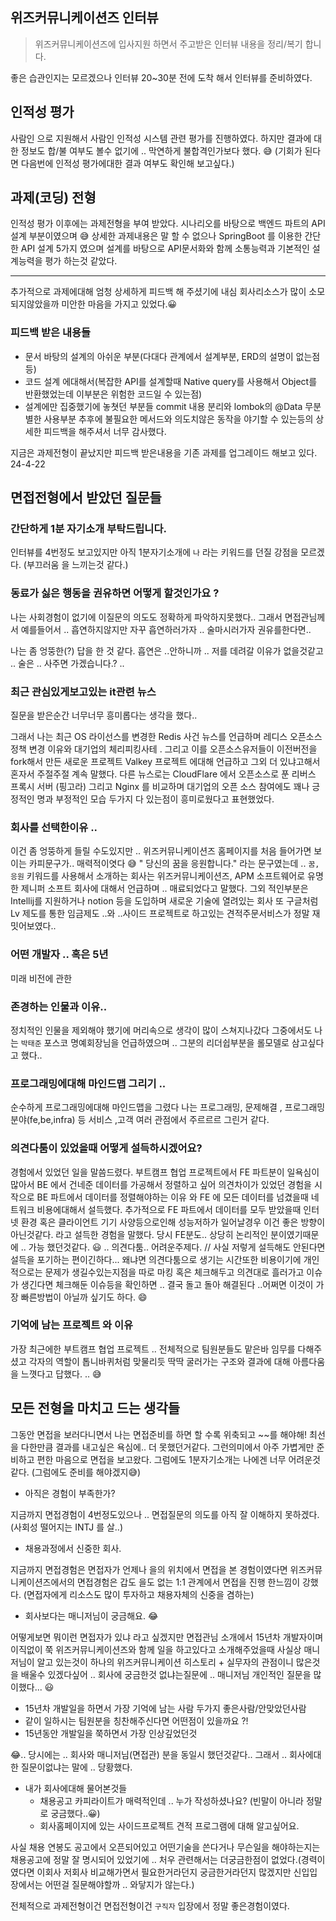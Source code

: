 ## 위즈커뮤니케이션즈 인터뷰

> 위즈커뮤니케이션즈에 입사지원 하면서 주고받은 인터뷰 내용을 정리/복기 합니다.

좋은 습관인지는 모르겠으나 인터뷰 20~30분 전에 도착 해서 인터뷰를 준비하였다.

## 인적성 평가

사람인 으로 지원해서 사람인 인적성 시스템 관련 평가를 진행하였다. 하지만 결과에 대한 정보도 합/불 여부도 볼수 없기에 .. 막연하게 불합격인가보다 했다. 😅 (기회가 된다면 다음번에 인적성 평가에대한 결과 여부도 확인해 보고싶다.) 

## 과제(코딩) 전형

인적성 평가 이후에는 과제전형을 부여 받았다. 시나리오를 바탕으로 백엔드 파트의 API설계 부분이였으며 😅 상세한 과제내용은 말 할 수 없으나 SpringBoot 를 이용한 간단한 API 설계 5가지 였으며 설계를 바탕으로 API문서화와 함께 소통능력과 기본적인 설계능력을 평가 하는것 같았다.

---
추가적으로 과제에대해 엄청 상세하게 피드백 해 주셨기에 내심 회사리소스가 많이 소모되지않았을까 미안한 마음을 가지고 있었다.😀

### 피드백 받은 내용들

- 문서 바탕의 설계의 아쉬운 부분(다대다 관계에서 설계부분, ERD의 설명이 없는점 등)
- 코드 설계 에대해서(복잡한 API를 설계할때 Native query를 사용해서 Object를 반환했었는데 이부분은 위험한 코드일 수 있는점)
- 설계에만 집중했기에 놓쳣던 부분들 commit 내용 분리와 lombok의 @Data 무분별한 사용부분 추후에 불필요한 메서드와 의도치않은 동작을 야기할 수 있는등의 상세한 피드백을 해주셔서
너무 감사했다.

지금은 과제전형이 끝났지만 피드백 받은내용을 기존 과제를 업그레이드 해보고 있다. 24-4-22


## 면접전형에서 받았던 질문들

### 간단하게 1분 자기소개 부탁드립니다.

인터뷰를 4번정도 보고있지만 아직 1분자기소개에 `나` 라는 키워드를 던질 강점을 모르겠다. (부끄러움 을 느끼는것 같다.)

### 동료가 싫은 행동을 권유하면 어떻게 할것인가요 ?

나는 사회경험이 없기에 이질문의 의도도 정확하게 파악하지못했다.. 그래서 면접관님께서 예를들어서 .. 흡연하지않지만 자꾸 흡연하러가자 .. 술마시러가자 권유를한다면..

나는 좀 엉뚱한(?) 답을 한 것 같다. 흡연은 ..안하니까 .. 저를 데려갈 이유가 없을것같고 .. 술은 .. 사주면 가겠습니다.? .. 

### 최근 관심있게보고있는 it관련 뉴스

질문을 받은순간 너무너무 흥미롭다는 생각을 했다..

그래서 나는 최근 OS 라이선스를 변경한 Redis 사건 뉴스를 언급하며 레디스 오픈소스 정책 변경 이유와 대기업의 체리피킹사테 . 그리고 이를 오픈소스유저들이 이전버전을 fork해서 만든 새로운 프로젝트 Valkey 프로젝트 에대해 언급하고 그외 더 있냐고해서 혼자서 주절주절 계속 말했다. 다른 뉴스로는 CloudFlare 에서 오픈소스로 푼 리버스 프록시 서버 (핑고라) 그리고 Nginx 를 비교하며 대기업의 오픈 소스 참여에도 꽤나 긍정적인 명과 부정적인 모습 두가지 다 있는점이 흥미로웠다고 표현했었다.

### 회사를 선택한이유 ..

이건 좀 엉뚱하게 들릴 수도있지만 .. 위즈커뮤니케이션즈 홈페이지를 처음 들어가면 보이는 카피문구가.. 매력적이엿다 😅 " 당신의 꿈을 응원합니다." 라는 문구였는데 .. `꿈, 응원` 키워드를 사용해서 소개하는 회사는 위즈커뮤니케이션즈, APM 소프트웨어로 유명한 제니퍼 소프트 회사에 대해서 언급하며 .. 매료되었다고 말했다.  그외 적인부분은 Intellij를 지원하거나 notion 등을 도입하며 새로운 기술에 열려있는 회사 또 구글처럼 Lv 제도를 통한 임금제도 ..와 ..사이드 프로젝트로 하고있는 견적주문서비스가 정말 재밋어보였다..

### 어떤 개발자 .. 혹은 5년

미래 비전에 관한 

### 존경하는 인물과 이유..

정치적인 인물을 제외해야 했기에 머리속으로 생각이 많이 스쳐지나갔다 그중에서도 나는 `박태준` 포스코 명예회장님을 언급하였으며 .. 그분의 리더쉽부분을 롤모델로 삼고싶다고 했다.. 


### 프로그래밍에대해 마인드맵 그리기 ..

순수하게 프로그래밍에대해 마인드맵을 그렸다 나는 프로그래밍, 문제해결 , 프로그래밍 분야(fe,be,infra) 등 서비스 ,고객 여러 관점에서 주르르르 그린거 같다.

### 의견다툼이 있었을때 어떻게 설득하시겠어요?

경험에서 있었던 일을 말씀드렸다. 부트캠프 협업 프로젝트에서 FE 파트분이 일욕심이 많아서 BE 에서 건네준 데이터를 가공해서 정렬하고 싶어 의견차이가 있었던 경험을 시작으로 BE 파트에서 데이터를 정렬해야하는 이유 와 FE 에 모든 데이터를 넘겼을때 네트워크 비용에대해서 설득했다. 추가적으로 FE 파트에서 데이터를 모두 받았을때 인터넷 환경 혹은 클라이언트 기기 사양등으로인해 성능저하가 일어날경우 이건 좋은 방향이 아닌것같다. 라고 설득한 경험을 말했다. 당시 FE분도.. 상당히 논리적인 분이였기때문에 .. 가능 했던것같다. 😃 .. 의견다툼.. 어려운주제다. // 사실 저렇게 설득해도 안된다면 설득을 포기하는 편이긴하다... 왜냐면 의견다툼으로 생기는 시간또한 비용이기에 개인적으로는 문제가 생길수있는지점을 따로 마킹 혹은 체크해두고 의견대로 흘러가고 이슈가 생긴다면 체크해둔 이슈등을 확인하면 .. 결국 돌고 돌아 해결된다 ..어쩌면 이것이 가장 빠른방법이 아닐까 싶기도 하다. 😄  

### 기억에 남는 프로젝트 와 이유

가장 최근에한 부트캠프 협업 프로젝트 .. 전체적으로 팀원분들도 맡은바 임무를 다해주셨고 각자의 역할이 톱니바퀴처럼 맞물리듯 딱딱 굴러가는 구조와 결과에 대해 아름다움을 느꼇다고 답했다. .. 😅 
## 모든 전형을 마치고 드는 생각들

그동안 면접을 보러다니면서 나는 면접준비를 하면 할 수록 위축되고 ~~를 해야해! 최선을 다한만큼 결과를 내고싶은 욕심에.. 더 못했던거같다. 그런의미에서 아주 가볍게만 준비하고
편한 마음으로 면접을 보고왔다. 그럼에도 1분자기소개는 나에겐 너무 어려운것같다. (그럼에도 준비를 해야겠지😅)

- 아직은 경험이 부족한가?

지금까지 면접경험이 4번정도있으나 .. 면접질문의 의도를 아직 잘 이해하지 못하겠다.(사회성 떨어지는 INTJ 를 살..)

- 채용과정에서 신중한 회사.

지금까지 면접경험은 면접자가 언제나 을의 위치에서 면접을 본 경험이였다면 위즈커뮤니케이션즈에서의 면접경험은 갑도 을도 없는 1:1 관계에서 면접을 진행 한느낌이 강했다. (면접자에게 리소스도 많이 투자하고 채용자체의 신중을 겸하는)

- 회사보다는 매니저님이 궁금해요. 😂

어떻게보면 뭐이런 면접자가 있냐 라고 싶겠지만 면접관님 소개에서 15년차 개발자이며 이직없이 쭉 위즈커뮤니케이션즈와 함께 일을 하고있다고 소개해주었을때 사실상 매니저님이 알고 있는것이 하나의 위즈커뮤니케이션 히스토리 + 실무자의 관점이니 많은것을 배울수 있겠다싶어 .. 회사에 궁금한것 없냐는질문에 .. 매니저님 개인적인 질문을 많이했다... 😃

- 15년차 개발일을 하면서 가장 기억에 남는 사람 두가지 좋은사람/안맞았던사람
- 같이 일하시는 팀원분을 칭찬해주신다면 어떤점이 있을까요 ?!
- 15년동안 개발일을 쭉하면서 가장 인상깊었던것

😂.. 당시에는 .. 회사와 매니저님(면접관) 분을 동일시 했던것같다.. 그래서 .. 회사에대한 질문이없냐는 말에 .. 당황했다.

- 내가 회사에대해 물어본것들
    - 채용공고 카피라이트가 매력적인데 .. 누가 작성하셨나요?  (빈말이 아니라 정말로 궁금했다..😀) 
    - 회사홈페이지에 있는 사이드프로젝트 견적 프로그램에 대해 알고싶어요.

사실 채용 연봉도 공고에서 오픈되어있고 어떤기술을 쓴다거나 무슨일을 해야하는지는 채용공고에 정말 잘 명시되어 있었기에 .. 처우 관련해서는 더궁금한점이 없었다.(경력이였다면 이회사 저회사 비교해가면서 필요한거라던지 궁금한거라던지 많겠지만 신입입장에서는 어떤걸 질문해야할까 .. 와닿지가 않는다.)

전체적으로 과제전형이건 면접전형이건 `구직자` 입장에서 정말 좋은경험이였다. 